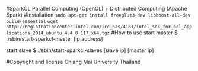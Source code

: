 #SparkCL
Parallel Computing (OpenCL) + Distributed Computing (Apache Spark)
#Installation
`sudo apt-get install freeglut3-dev libboost-all-dev build-essential`
`wget http://registrationcenter.intel.com/irc_nas/4181/intel_sdk_for_ocl_applications_2014_ubuntu_4.4.0.117_x64.tgz`
#How to use
start master $ ./sbin/start-sparkcl-master [ip address]

start slave $  ./sbin/start-sparkcl-slaves [slave ip] [master ip]

#Copyright and license
Chiang Mai University Thailand
